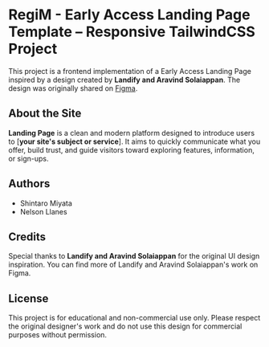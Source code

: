 # RegiM - Early Access Landing Page Template  – Responsive TailwindCSS Project

This project is a frontend implementation of a Early Access Landing Page inspired by a design created by **Landify and Aravind Solaiappan**. The design was originally shared on [Figma](https://www.figma.com/community/file/1096846546332522050).

## About the Site

**Landing Page** is a clean and modern platform designed to introduce users to [**your site's subject or service**]. It aims to quickly communicate what you offer, build trust, and guide visitors toward exploring features, information, or sign-ups.

## Authors

- Shintaro Miyata
- Nelson Llanes

## Credits

Special thanks to **Landify and Aravind Solaiappan** for the original UI design inspiration. You can find more of Landify and Aravind Solaiappan's work on Figma.

## License

This project is for educational and non-commercial use only. Please respect the original designer's work and do not use this design for commercial purposes without permission.